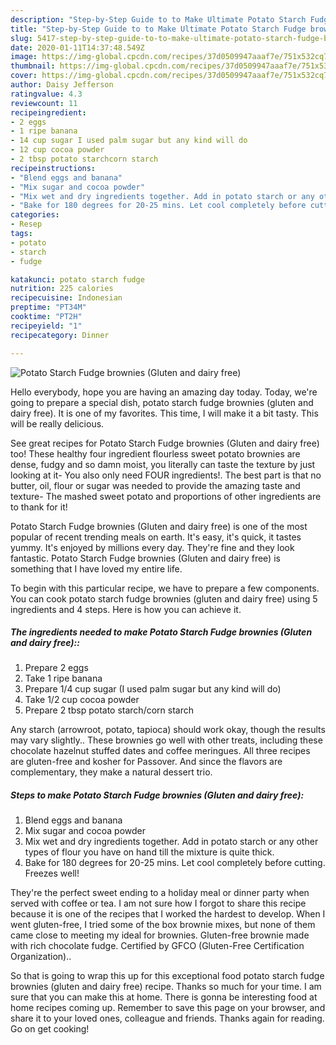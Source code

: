```yaml
---
description: "Step-by-Step Guide to to Make Ultimate Potato Starch Fudge brownies (Gluten and dairy free)"
title: "Step-by-Step Guide to to Make Ultimate Potato Starch Fudge brownies (Gluten and dairy free)"
slug: 5417-step-by-step-guide-to-to-make-ultimate-potato-starch-fudge-brownies-gluten-and-dairy-free
date: 2020-01-11T14:37:48.549Z
image: https://img-global.cpcdn.com/recipes/37d0509947aaaf7e/751x532cq70/potato-starch-fudge-brownies-gluten-and-dairy-free-recipe-main-photo.jpg
thumbnail: https://img-global.cpcdn.com/recipes/37d0509947aaaf7e/751x532cq70/potato-starch-fudge-brownies-gluten-and-dairy-free-recipe-main-photo.jpg
cover: https://img-global.cpcdn.com/recipes/37d0509947aaaf7e/751x532cq70/potato-starch-fudge-brownies-gluten-and-dairy-free-recipe-main-photo.jpg
author: Daisy Jefferson
ratingvalue: 4.3
reviewcount: 11
recipeingredient:
- 2 eggs
- 1 ripe banana
- 14 cup sugar I used palm sugar but any kind will do
- 12 cup cocoa powder
- 2 tbsp potato starchcorn starch
recipeinstructions:
- "Blend eggs and banana"
- "Mix sugar and cocoa powder"
- "Mix wet and dry ingredients together. Add in potato starch or any other types of flour you have on hand till the mixture is quite thick."
- "Bake for 180 degrees for 20-25 mins. Let cool completely before cutting. Freezes well!"
categories:
- Resep
tags:
- potato
- starch
- fudge

katakunci: potato starch fudge
nutrition: 225 calories
recipecuisine: Indonesian
preptime: "PT34M"
cooktime: "PT2H"
recipeyield: "1"
recipecategory: Dinner

---
```



![Potato Starch Fudge brownies (Gluten and dairy free)](https://img-global.cpcdn.com/recipes/37d0509947aaaf7e/751x532cq70/potato-starch-fudge-brownies-gluten-and-dairy-free-recipe-main-photo.jpg)

Hello everybody, hope you are having an amazing day today. Today, we're going to prepare a special dish, potato starch fudge brownies (gluten and dairy free). It is one of my favorites. This time, I will make it a bit tasty. This will be really delicious.

See great recipes for Potato Starch Fudge brownies (Gluten and dairy free) too! These healthy four ingredient flourless sweet potato brownies are dense, fudgy and so damn moist, you literally can taste the texture by just looking at it- You also only need FOUR ingredients!. The best part is that no butter, oil, flour or sugar was needed to provide the amazing taste and texture- The mashed sweet potato and proportions of other ingredients are to thank for it!

Potato Starch Fudge brownies (Gluten and dairy free) is one of the most popular of recent trending meals on earth. It's easy, it's quick, it tastes yummy. It's enjoyed by millions every day. They're fine and they look fantastic. Potato Starch Fudge brownies (Gluten and dairy free) is something that I have loved my entire life.


To begin with this particular recipe, we have to prepare a few components. You can cook potato starch fudge brownies (gluten and dairy free) using 5 ingredients and 4 steps. Here is how you can achieve it.

##### The ingredients needed to make Potato Starch Fudge brownies (Gluten and dairy free)::

1. Prepare 2 eggs
1. Take 1 ripe banana
1. Prepare 1/4 cup sugar (I used palm sugar but any kind will do)
1. Take 1/2 cup cocoa powder
1. Prepare 2 tbsp potato starch/corn starch


Any starch (arrowroot, potato, tapioca) should work okay, though the results may vary slightly.. These brownies go well with other treats, including these chocolate hazelnut stuffed dates and coffee meringues. All three recipes are gluten-free and kosher for Passover. And since the flavors are complementary, they make a natural dessert trio. 

##### Steps to make Potato Starch Fudge brownies (Gluten and dairy free):

1. Blend eggs and banana
1. Mix sugar and cocoa powder
1. Mix wet and dry ingredients together. Add in potato starch or any other types of flour you have on hand till the mixture is quite thick.
1. Bake for 180 degrees for 20-25 mins. Let cool completely before cutting. Freezes well!


They&#39;re the perfect sweet ending to a holiday meal or dinner party when served with coffee or tea. I am not sure how I forgot to share this recipe because it is one of the recipes that I worked the hardest to develop. When I went gluten-free, I tried some of the box brownie mixes, but none of them came close to meeting my ideal for brownies. Gluten-free brownie made with rich chocolate fudge. Certified by GFCO (Gluten-Free Certification Organization).. 

So that is going to wrap this up for this exceptional food potato starch fudge brownies (gluten and dairy free) recipe. Thanks so much for your time. I am sure that you can make this at home. There is gonna be interesting food at home recipes coming up. Remember to save this page on your browser, and share it to your loved ones, colleague and friends. Thanks again for reading. Go on get cooking!
